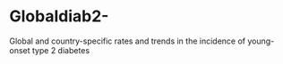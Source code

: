 # Globaldiab2-
Global and country-specific rates and trends in the incidence  of young-onset type 2 diabetes
